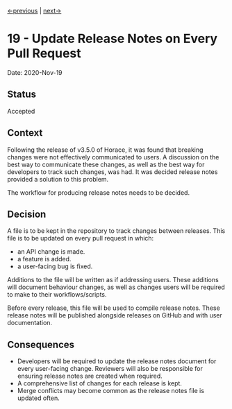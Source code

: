 [<-previous](./0018-algorithm-migration-to-paged-files.md) |
[next->](0020-use-c-mex-api.md)

# 19 - Update Release Notes on Every Pull Request

Date: 2020-Nov-19

## Status

Accepted

## Context

Following the release of v3.5.0 of Horace,
it was found that breaking changes were not effectively communicated to users.
A discussion on the best way to communicate these changes,
as well as the best way for developers to track such changes, was had.
It was decided release notes provided a solution to this problem.

The workflow for producing release notes needs to be decided.

## Decision

A file is to be kept in the repository to track changes between releases.
This file is to be updated on every pull request in which:

- an API change is made.
- a feature is added.
- a user-facing bug is fixed.

Additions to the file will be written as if addressing users.
These additions will document behaviour changes,
as well as changes users will be required to make to their workflows/scripts.

Before every release, this file will be used to compile release notes.
These release notes will be published alongside releases on GitHub
and with user documentation.

## Consequences

- Developers will be required to update the release notes document for every
  user-facing change.
  Reviewers will also be responsible for ensuring release notes are created
  when required.
- A comprehensive list of changes for each release is kept.
- Merge conflicts may become common as the release notes file is updated often.
